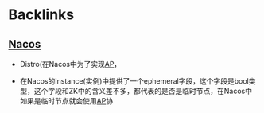 
# Backlinks
## [Nacos](<Nacos.md>)
- Distro(在Nacos中为了实现[AP](<AP.md>)，

- 在Nacos的Instance(实例)中提供了一个ephemeral字段，这个字段是bool类型，这个字段和ZK中的含义差不多，都代表的是否是临时节点，在Nacos中如果是临时节点就会使用[AP](<AP.md>)协

